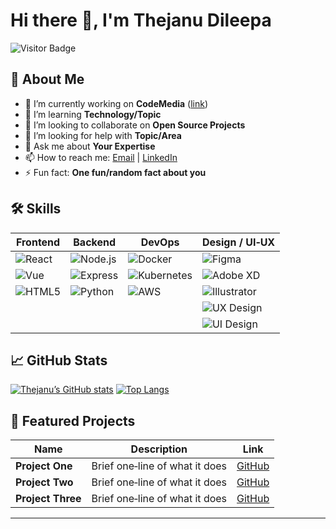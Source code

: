 <!--
===============================================================================
❓ How to use:
1. Rename this file to README.md in your GitHub profile repository.
2. Edit the sections below with your own content, badges, and links.
3. Commit and push to see it live on your profile page!
===============================================================================
-->

# Hi there 👋, I'm **Thejanu Dileepa**

![Visitor Badge](https://visitor-badge.laobi.icu/badge?page_id=yourusername.yourusername)

## 🚀 About Me
- 🔭 I’m currently working on **CodeMedia** ([link]([https://github.com/yourusername/project](https://github.com/thejanubandarigoda)))
- 🌱 I’m learning **Technology/Topic**
- 👯 I’m looking to collaborate on **Open Source Projects**
- 🤔 I’m looking for help with **Topic/Area**
- 💬 Ask me about **Your Expertise**
- 📫 How to reach me: [Email](dileepabandarigoda@gmail.com) | [LinkedIn]([https://linkedin.com/in/yourprofile](https://lk.linkedin.com/in/thejanu-dileepa-bandarigoda))
- ⚡ Fun fact: **One fun/random fact about you**

## 🛠️ Skills

| Frontend            | Backend           | DevOps              | Design / UI‑UX        |
| ------------------- | ----------------- | ------------------- | --------------------- |
| ![React][react]     | ![Node.js][node]  | ![Docker][docker]   | ![Figma][figma]       |
| ![Vue][vue]         | ![Express][express]| ![Kubernetes][k8s] | ![Adobe XD][adobexd]  |
| ![HTML5][html5]     | ![Python][python] | ![AWS][aws]         | ![Illustrator][ai]    |
|                     |                   |                     | ![UX Design][ux]       |
|                     |                   |                     | ![UI Design][ui]       |

[ux]: https://img.shields.io/badge/UX-Design-purple?style=for-the-badge&logo=adobe-illustrator&logoColor=white
[ui]: https://img.shields.io/badge/UI-Design-blue?style=for-the-badge&logo=adobe-xd&logoColor=white

## 📈 GitHub Stats

[![Thejanu’s GitHub stats](https://github-readme-stats.vercel.app/api?username=thejanubandarigoda&show_icons=true&theme=radical)](https://github.com/thejanubandarigoda)
[![Top Langs](https://github-readme-stats.vercel.app/api/top-langs/?username=thejanubandarigoda&layout=compact&theme=radical)](https://github.com/thejanubandarigoda)



## 📂 Featured Projects
| Name             | Description                       | Link                                                      |
| ---------------- | --------------------------------- | --------------------------------------------------------- |
| **Project One**  | Brief one‑line of what it does    | [GitHub](https://github.com/thejanubandarigoda/one)       |
| **Project Two**  | Brief one‑line of what it does    | [GitHub](https://github.com/thejanubandarigoda/two)       |
| **Project Three**| Brief one‑line of what it does    | [GitHub](https://github.com/thejanubandarigoda/three)     |


---

<!-- Badges -->
[react]: https://img.shields.io/badge/React-20232A?style=for-the-badge&logo=react&logoColor=61DAFB
[node]: https://img.shields.io/badge/Node.js-339933?style=for-the-badge&logo=nodedotjs&logoColor=white
[vue]: https://img.shields.io/badge/Vue.js-35495E?style=for-the-badge&logo=vue.js&logoColor=4FC08D
[express]: https://img.shields.io/badge/Express.js-404D59?style=for-the-badge
[docker]: https://img.shields.io/badge/Docker-2496ED?style=for-the-badge&logo=docker&logoColor=white
[k8s]: https://img.shields.io/badge/Kubernetes-326CE5?style=for-the-badge&logo=kubernetes&logoColor=white
[aws]: https://img.shields.io/badge/AWS-232F3E?style=for-the-badge&logo=amazonaws&logoColor=white
[html5]: https://img.shields.io/badge/HTML5-E34F26?style=for-the-badge&logo=html5&logoColor=white
[python]: https://img.shields.io/badge/Python-3776AB?style=for-the-badge&logo=python&logoColor=white
[figma]: https://img.shields.io/badge/Figma-F24E1E?style=for-the-badge&logo=figma&logoColor=white
[adobexd]: https://img.shields.io/badge/Adobe_XD-FF61F6?style=for-the-badge&logo=adobe-xd&logoColor=white
[ai]: https://img.shields.io/badge/Illustrator-FF9A00?style=for-the-badge&logo=adobe-illustrator&logoColor=white
